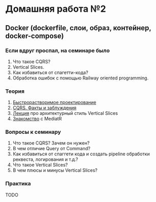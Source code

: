 # Домашняя работа №2

## Docker (dockerfile, слои, образ, контейнер, docker-compose)

### Если вдруг проспал, на семинаре было
1) Что такое CQRS? 
2) Vertical Slices.
3) Как избавиться от спагетти-кода?
4) Обработка ошибок с помощью Railway oriented programming.

### Теория
1. [Быстрорастворимое проектирование](https://habr.com/ru/companies/jugru/articles/447308/) 
2. [CQRS. Факты и заблуждения](https://learn.microsoft.com/ru-ru/aspnet/core/host-and-deploy/docker/building-net-docker-images?view=aspnetcore-7.0)
3. [Лекция](https://www.youtube.com/watch?v=SUiWfhAhgQw) про архитектурный стиль Vertical Slices
4. [Знакомство](https://www.youtube.com/watch?v=yozD5Tnd8nw) с MediatR

### Вопросы к семинару
1) Что такое CQRS? Зачем он нужен?
2) В чем отличие Query от Command?
3) Как избавиться от спаггети кода и создать pipeline обработки реквеста, логирования и т.д.?
4) Что такое Vertical Slices?
5) В чем плюсы и минусы Vertical Slices?

### Практика
TODO
